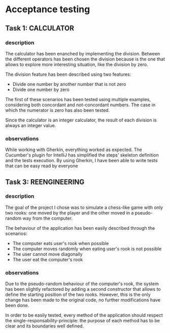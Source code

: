 # Acceptance testing

## Task 1: CALCULATOR

### description

The calculator has been enanched by implementing the division. 
Between the different operators has been chosen the division because is the one that allows to explore more interesting situation, like the division by zero.

The division feature has been described using two features: 
- Divide one number by another number that is not zero
- Divide one number by zero

The first of these scenarios has been tested using multiple examples, considering both concordant and not-concordant numbers. The case in which the numerator is zero has also been tested.

Since the calculator is an integer calculator, the result of each division is always an integer value.

### observations

While working with Gherkin, everything worked as expected. The Cucumber's plugin for IntelliJ has simplified the steps' skeleton definition and the tests execution.
By using Gherkin, I have been able to write tests that can be easy read by everyone

## Task 3: REENGINEERING

### description

The goal of the project I chose was to simulate a chess-like game with only two rooks: one moved by the player and the other moved in a
pseudo-random way from the computer.

The behaviour of the application has been easily described through the scenarios:
- The computer eats user's rook when possible
- The computer moves randomly when eating user's rook is not possible
- The user cannot move diagonally
- The user eat the computer's rook

### observations

Due to the pseudo-random behaviour of the computer's rook, the system has been slightly refactored by adding a second constructor that allows to define the starting position of the two rooks.
However, this is the only change has been made to the original code, no further modifications have been done.

In order to be easily tested, every method of the application should respect the single-responsability-principle: the purpose of each method has to be clear and its boundaries well defined.

